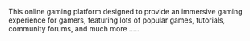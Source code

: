 This online gaming platform designed to provide an immersive gaming experience for gamers, featuring lots of popular games, tutorials, community forums, and much more .....
